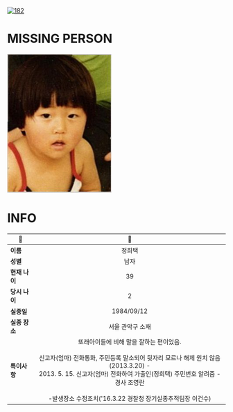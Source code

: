 [![182](https://img.shields.io/badge/%EC%8B%A4%EC%A2%85%EC%8B%A0%EA%B3%A0%EB%8A%94%20%EA%B5%AD%EB%B2%88%EC%97%86%EC%9D%B4-182-blue)](http://safe182.go.kr/index.do)

# MISSING PERSON

<img src="./missing_person.jpg">

# INFO

|🔑|💎|
|--|:--:|
|**이름**|정희택|
|**성별**|남자|
|**현재 나이**|39|
|**당시 나이**|2|
|**실종일**|1984/09/12|
|**실종 장소**|서울 관악구 소재 |
|**특이사항**|또래아이들에 비해 말을 잘하는 편이었음.</br></br>신고자(엄마) 전화통화, 주민등록 말소되어 뒷자리 모르나 해제 원치 않음(2013.3.20) - </br>2013. 5. 15. 신고자(엄마) 전화하여 가출인(정희택) 주민번호 알려줌 - 경사 조영란</br></br>-발생장소 수정조치('16.3.22 경찰청 장기실종추적팀장 이건수)|
